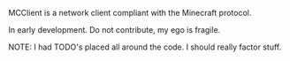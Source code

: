 MCClient is a network client compliant with the Minecraft protocol.

In early development. Do not contribute, my ego is fragile.

NOTE: I had TODO's placed all around the code. I should really factor stuff.